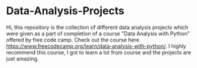 # Data-Analysis-Projects

Hi, this repository is the collection of different data analysis projects which were given as a part of completion of a course "Data Analysis with Python" offered by free code camp. 
Check out the course here https://www.freecodecamp.org/learn/data-analysis-with-python/. I highly recommend this course, I got to learn a lot from course and the projects are just amazing.

